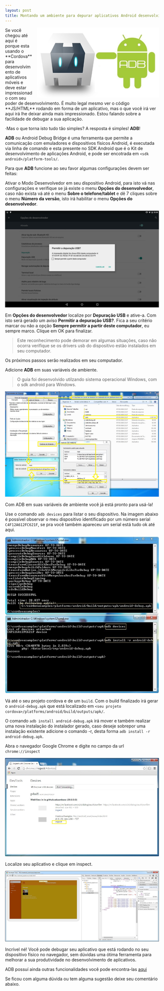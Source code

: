 ```yaml
---
layout: post
title: Montando um ambiente para depurar aplicativos Android desenvolvidos com Apache Cordova
---
```


<img src="/img/posts/adb-cordova/cordova_android_adb.jpg" style="float:right;margin-left:15px;max-width:400px" class="img-thumbnail img-responsive" alt="Cordova + Android ADB">
Se você chegou até aqui é porque esta usando o **Cordova** para desenvolvimento de aplicativos móveis
e deve estar impressionado com seu poder de desenvolvimento. É muito legal mesmo ver o código **JS/HTML**
rodando em forma de um aplicativo, mas o que você irá ver aqui irá lhe deixar
ainda mais impressionado. Estou falando sobre a facilidade de debugar a sua aplicação. 

⋅Mas o que torna isto tudo tão simples? 
A resposta é simples! **ADB**!

**ADB** ou Android Debug Bridge é uma ferramenta que permite a comunicação
com emuladores e dispositivos físicos Android, é executada via linha de comando e esta presente
no SDK Android que é o Kit de desenvolvimento de aplicações Android,
e pode ser encotrada em `<sdk android>/platform-tools/`.

Para que **ADB** funcione ao seu favor algumas configurações devem ser feitas:
	
Ativar o Modo Desenvolvedor em seu dispositivo Android, para isto vá nas configurações e verifique se já existe o menu **Opções do desenvolvedor**, caso não exista vá até o menu **Sobre o telefone/tablet** e dê 7 cliques sobre o menu **Número da versão**, isto irá habilitar o menu **Opções do desenvolvedor**.
	
<img src="/img/posts/adb-cordova/depurar_usb.jpg" class="img-thumbnail img-responsive center-block" alt="Depurar USB">
	
Em **Opções do desenvolvedor** localize por **Depuração USB** e ative-a. Com isto será gerado um aviso **Permitir a depuração USB?**. Fica a seu critério marcar ou não a opção **Sempre permitir a partir deste computador**, eu sempre marco. Clique em OK para finalizar.
	
<blockquote><p>Este reconhecimento pode demorar em algumas situações, caso não ocorra verifique se os drivers usb do dispositivo estão instalados em seu computador.</p></blockquote>
	
Os próximos passos serão realizados em seu computador.
	
Adicione **ADB** em suas variáveis de ambiente.
	
<blockquote><p>O guia foi desenvolvido utilzando sistema operacional Windows, com o sdk android para Windows.</p></blockquote>
	
<img src="/img/posts/adb-cordova/adb_variavel_ambiente.JPG" class="img-thumbnail img-responsive center-block" alt="Variáveis de Ambiente ADB">
		
Com ADB em suas variáveis de ambiente você já está pronto para usá-la!
	
Use o comando `adb devices` para listar o seu dispositivo. Na imagem abaixo é possível observar o meu dispositivo identificado por um número serial `C4F12A612FC621F`, se pra você também apareceu um serial está tudo ok até aqui.

<img src="/img/posts/adb-cordova/adb_devices_install.JPG" class="img-thumbnail img-responsive center-block" alt="ADB devices install">
	
Vá até o seu projeto cordova e de um `build`. Com o build finalizado irá gerar o `android-debug.apk` que está localizado em `<seu projeto cordova>/platforms/android/build/outputs/apk/`.
	
O comando `adb install android-debug.apk` irá mover e também realizar uma nova instalação do instalador gerado, caso deseje sobrepor uma instalação existente adicione o comando -r,	desta forma `adb install -r android-debug.apk`.

Abra o navegador Google Chrome e digite no campo da url `chrome://inspect`
	
<img src="/img/posts/adb-cordova/chrome_inspect.JPG" class="img-thumbnail img-responsive center-block" alt="Chrome Inspect">
	
Localize seu aplicativo e clique em inspect.
	
<img src="/img/posts/adb-cordova/debugg_application.JPG" class="img-thumbnail img-responsive center-block" alt="Chrome Debugger">
	
Incrível né! Você pode debugar seu aplicativo que está rodando no seu dispositivo físico no navegador, sem dúvidas uma ótima ferramenta para melhorar a sua produtividade no desenvolvimento de aplicativos.
	
ADB possuí ainda outras funcionalidades você pode encontra-las [aqui](https://developer.android.com/studio/command-line/adb.html) 
	
Se ficou com alguma dúvida ou tem alguma sugestão deixe seu comentário abaixo.
	
	
	
	

